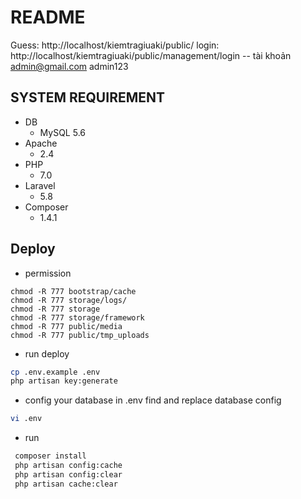 # README

Guess: http://localhost/kiemtragiuaki/public/
login: http://localhost/kiemtragiuaki/public/management/login --
    tài khoản
	admin@gmail.com
	admin123

## SYSTEM REQUIREMENT

* DB
  - MySQL 5.6
* Apache 
    - 2.4
* PHP
  - 7.0
* Laravel
  - 5.8
* Composer
  - 1.4.1


## Deploy
* permission
```
chmod -R 777 bootstrap/cache
chmod -R 777 storage/logs/
chmod -R 777 storage
chmod -R 777 storage/framework
chmod -R 777 public/media
chmod -R 777 public/tmp_uploads
```

* run deploy
```bash
cp .env.example .env
php artisan key:generate
```
* config your database in .env
find and replace database config
```bash
vi .env
```

* run
```bash
 composer install
 php artisan config:cache
 php artisan config:clear
 php artisan cache:clear
```
